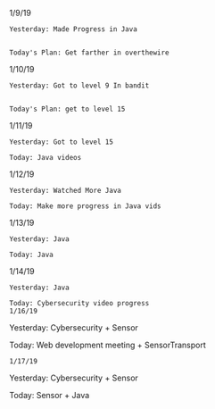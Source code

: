 1/9/19

```
Yesterday: Made Progress in Java


Today's Plan: Get farther in overthewire
```

1/10/19
```
Yesterday: Got to level 9 In bandit


Today's Plan: get to level 15
```
1/11/19
```
Yesterday: Got to level 15

Today: Java videos
```
1/12/19
```
Yesterday: Watched More Java

Today: Make more progress in Java vids
```
1/13/19
```
Yesterday: Java

Today: Java
```
1/14/19
```
Yesterday: Java

Today: Cybersecurity video progress
1/16/19
```
Yesterday: Cybersecurity + Sensor

Today: Web development meeting + SensorTransport
```
1/17/19
```
Yesterday: Cybersecurity + Sensor

Today: Sensor + Java
```